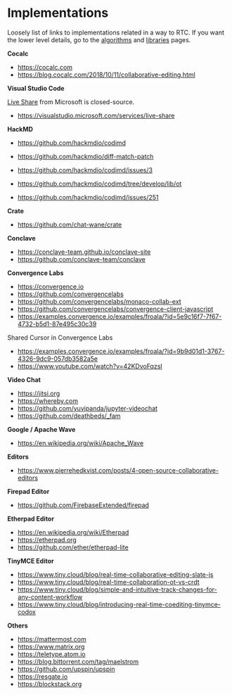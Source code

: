 # Implementations

Loosely list of links to implementations related in a way to RTC. If you want the lower level details, go to the [algorithms](algorithms.md) and [libraries](libraries.md) pages.

**Cocalc**

- <https://cocalc.com>
- <https://blog.cocalc.com/2018/10/11/collaborative-editing.html>

**Visual Studio Code**

[Live Share](https://github.com/microsoftdocs/live-share) from Microsoft is closed-source.

- <https://visualstudio.microsoft.com/services/live-share>

**HackMD**

- <https://github.com/hackmdio/codimd>
- <https://github.com/hackmdio/diff-match-patch>

- <https://github.com/hackmdio/codimd/issues/3>
- <https://github.com/hackmdio/codimd/tree/develop/lib/ot>

- <https://github.com/hackmdio/codimd/issues/251>

**Crate**

- <https://github.com/chat-wane/crate>

**Conclave**

- <https://conclave-team.github.io/conclave-site>
- <https://github.com/conclave-team/conclave>

**Convergence Labs**

- <https://convergence.io>
- <https://github.com/convergencelabs>
- <https://github.com/convergencelabs/monaco-collab-ext>
- <https://github.com/convergencelabs/convergence-client-javascript>
- <https://examples.convergence.io/examples/froala/?id=5e9c16f7-7f67-4732-b5d1-87e495c30c39>

Shared Cursor in Convergence Labs

- <https://examples.convergence.io/examples/froala/?id=9b9d01d1-3767-4326-9dc9-057db3582a5e>
- <https://www.youtube.com/watch?v=42KDvoFqzsI>

**Video Chat**

- <https://jitsi.org>
- <https://whereby.com>
- <https://github.com/yuvipanda/jupyter-videochat>
- <https://github.com/deathbeds/_fam>

**Google / Apache Wave**

- <https://en.wikipedia.org/wiki/Apache_Wave>

**Editors**

- <https://www.pierrehedkvist.com/posts/4-open-source-collaborative-editors>

**Firepad Editor**

- <https://github.com/FirebaseExtended/firepad>

**Etherpad Editor**

- <https://en.wikipedia.org/wiki/Etherpad>
- <https://etherpad.org>
- <https://github.com/ether/etherpad-lite>

**TinyMCE Editor**

- <https://www.tiny.cloud/blog/real-time-collaborative-editing-slate-js>
- <https://www.tiny.cloud/blog/real-time-collaboration-ot-vs-crdt>
- <https://www.tiny.cloud/blog/simple-and-intuitive-track-changes-for-any-content-workflow>
- <https://www.tiny.cloud/blog/introducing-real-time-coediting-tinymce-codox>

**Others**

- <https://mattermost.com>
- <https://www.matrix.org>
- <https://teletype.atom.io>
- <https://blog.bittorrent.com/tag/maelstrom>
- <https://github.com/upspin/upspin>
- <https://resgate.io>
- <https://blockstack.org>
